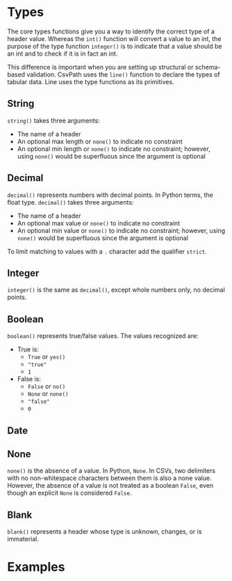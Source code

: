 
# Types

The core types functions give you a way to identify the correct type of a header value. Whereas the `int()` function will convert a value to an int, the purpose of the type function `integer()` is to indicate that a value should be an int and to check if it is in fact an int.

This difference is important when you are setting up structural or schema-based validation. CsvPath uses the `line()` function to declare the types of tabular data. Line uses the type functions as its primitives.

## String
`string()` takes three arguments:
- The name of a header
- An optional max length or `none()` to indicate no constraint
- An optional min length or `none()` to indicate no constraint; however, using `none()` would be superfluous since the argument is optional

## Decimal
`decimal()` represents numbers with decimal points. In Python terms, the float type. `decimal()` takes three arguments:
- The name of a header
- An optional max value or `none()` to indicate no constraint
- An optional min value or `none()` to indicate no constraint; however, using `none()` would be superfluous since the argument is optional

To limit matching to values with a `.` character add the qualifier `strict`.

## Integer
`integer()` is the same as `decimal()`, except whole numbers only, no decimal points.

## Boolean
`boolean()` represents true/false values. The values recognized are:
- True is:
    - `True` or `yes()`
    - `"true"`
    - `1`
- False is:
    - `False` or `no()`
    - `None` or `none()`
    - `"false"`
    - `0`

## Date

## None
`none()` is the absence of a value. In Python, `None`. In CSVs, two delimiters with no non-whitespace characters between them is also a none value. However, the absence of a value is not treated as a boolean `False`, even though an explicit `None` is considered `False`.

## Blank
`blank()` represents a header whose type is unknown, changes, or is immaterial.

# Examples



